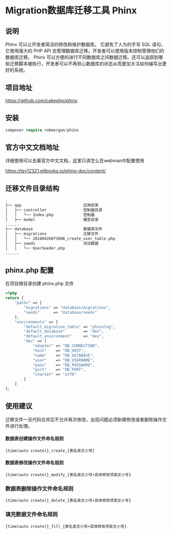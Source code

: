 # Migration数据库迁移工具 Phinx

## 说明

Phinx 可以让开发者简洁的修改和维护数据库。 它避免了人为的手写 SQL 语句，它使用强大的 PHP API 去管理数据库迁移。开发者可以使用版本控制管理他们的数据库迁移。 Phinx 可以方便的进行不同数据库之间数据迁移。还可以追踪到哪些迁移脚本被执行，开发者可以不再担心数据库的状态从而更加关注如何编写出更好的系统。
  
## 项目地址

https://github.com/cakephp/phinx

## 安装
 
  ```php
  composer require robmorgan/phinx
  ```
  
## 官方中文文档地址

详细使用可以去看官方中文文档，这里只讲怎么在webman中配置使用

https://tsy12321.gitbooks.io/phinx-doc/content/

## 迁移文件目录结构

```bash
.
├── app                           应用目录
│   ├── controller                控制器目录
│   │   └── Index.php             控制器
│   ├── model                     模型目录
......
├── database                      数据库文件
│   ├── migrations                迁移文件
│   │   └── 20180426073606_create_user_table.php
│   ├── seeds                     测试数据
│   │   └── UserSeeder.php
......
```

## phinx.php 配置

在项目根目录创建 phinx.php 文件

```php
<?php
return [
    "paths" => [
        "migrations" => "database/migrations",
        "seeds"      => "database/seeds"
    ],
    "environments" => [
        "default_migration_table" => "phinxlog",
        "default_database"        => "dev",
        "default_environment"     => "dev",
        "dev" => [
            "adapter" => "DB_CONNECTION",
            "host"    => "DB_HOST",
            "name"    => "DB_DATABASE",
            "user"    => "DB_USERNAME",
            "pass"    => "DB_PASSWORD",
            "port"    => "DB_PORT",
            "charset" => "utf8"
        ]
    ]
];
```

## 使用建议

迁移文件一旦代码合并后不允许再次修改，出现问题必须新建修改或者删除操作文件进行处理。

#### 数据表创建操作文件命名规则

`{time(auto create)}_create_{表名英文小写}`

#### 数据表修改操作文件命名规则

`{time(auto create)}_modify_{表名英文小写+具体修改项英文小写}`

### 数据表删除操作文件命名规则

`{time(auto create)}_delete_{表名英文小写+具体修改项英文小写}`

### 填充数据文件命名规则

`{time(auto create)}_fill_{表名英文小写+具体修改项英文小写}`




